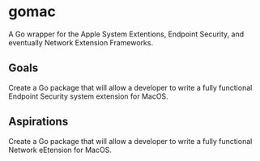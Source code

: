 # gomac

A Go wrapper for the Apple System Extentions, Endpoint Security, and eventually Network Extension Frameworks.

## Goals

Create a Go package that will allow a developer to write a fully functional Endpoint Security system extension for MacOS.

## Aspirations

Create a Go package that will allow a developer to write a fully functional Network eEtension for MacOS.

